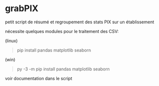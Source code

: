 # grabPIX
petit script de résumé et regroupement des stats PIX sur un établissement

nécessite quelques modules pour le traitement des CSV:

(linux)
> pip install pandas matplotlib seaborn

(win)
> py -3 -m pip install pandas matplotlib seaborn

voir documentation dans le script
